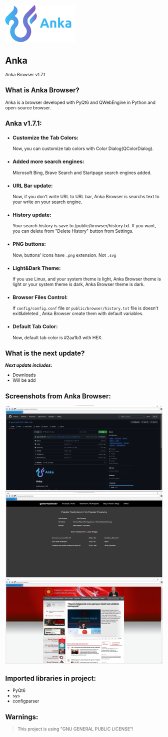 ![Anka](public/img/logo.png)
# Anka

Anka Browser v1.7.1

## What is Anka Browser?

Anka is a browser developed with PyQt6 and QWebEngine in Python and open-source browser.

## Anka v1.7.1:

- ### Customize the Tab Colors:
  Now, you can customize tab colors with Color Dialog(QColorDialog).

- ### Added more search engines:
  Microsoft Bing, Brave Search and Startpage search engines added.

- ### URL Bar update:
  Now, if you don't write URL to URL bar, Anka Browser is searchs text to your write on your search engine.

- ### History update:
  Your search history is save to /public/browser/history.txt. If you want, you can delete from "Delete History" button from Settings.
 
- ### PNG buttons:
  Now, buttons' icons have ``.png`` extension. Not ``.svg``

- ### Light&Dark Theme:
  If you use Linux, and your system theme is light, Anka Browser theme is light or your system theme is dark, Anka Browser theme is dark.

- ### Browser Files Control:
  If ``config/config.conf`` file or ``public/browser/history.txt`` file is doesn't exit&deleted , Anka Browser create them with default variables.

- ### Default Tab Color:
  Now, default tab color is #2aa1b3 with HEX.

## What is the next update?
***Next update includes:***

- Downloads
- Will be add

## Screenshots from Anka Browser:
![Screenshot](./.github/docs/img/image.png)
![Screenshot2](./.github/docs/img/image-1.png)
![Screenshot3](./.github/docs/img/image-2.png)

## Imported libraries in project:

- PyQt6
- sys
- configparser

## Warnings:
> This project is using "GNU GENERAL PUBLIC LICENSE"!
